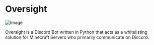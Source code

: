 # Oversight
![image](https://user-images.githubusercontent.com/28925758/114110134-ce695480-98a4-11eb-99e3-7743ebc26ecb.png)


Oversight is a Discord Bot written in Python that acts as a whitelisting solution for Minecraft Servers who primarily communicate on Discord. 
